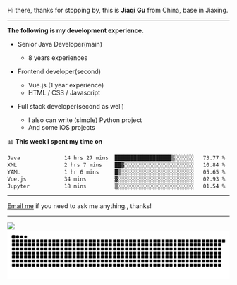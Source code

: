 Hi there, thanks for stopping by, this is **Jiaqi Gu** from China, base in Jiaxing.

---

**The following is my development experience.**

- Senior Java Developer(main)
  - 8 years experiences

- Frontend developer(second)
  - Vue.js (1 year experience)
  - HTML / CSS / Javascript
  
- Full stack developer(second as well)
  - I also can write (simple) Python project
  - And some iOS projects

📊 **This week I spent my time on**
<!--START_SECTION:waka-->

```text
Java              14 hrs 27 mins  ██████████████████▒░░░░░░   73.77 %
XML               2 hrs 7 mins    ██▓░░░░░░░░░░░░░░░░░░░░░░   10.84 %
YAML              1 hr 6 mins     █▒░░░░░░░░░░░░░░░░░░░░░░░   05.65 %
Vue.js            34 mins         ▓░░░░░░░░░░░░░░░░░░░░░░░░   02.93 %
Jupyter           18 mins         ▒░░░░░░░░░░░░░░░░░░░░░░░░   01.54 %
```

<!--END_SECTION:waka-->

---

[Email me](mailto:htk2klwgr@mozmail.com?subject=Hiring_from_GitHub) if you need to ask me anything., thanks!

---

![]( https://visitor-badge.glitch.me/badge?page_id=githubgujiaqi)
![]( https://github.com/droid-Q/droid-Q/raw/output/github-contribution-grid-snake.svg#gh-dark-mode-only)
